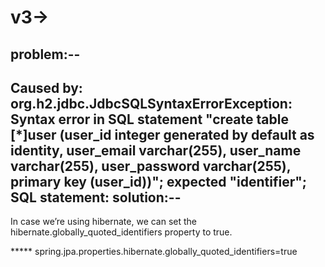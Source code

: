 v3-> 
===========================
problem:-- 
-----------
Caused by: org.h2.jdbc.JdbcSQLSyntaxErrorException: Syntax error in SQL statement "create table [*]user (user_id integer generated by default as identity, user_email varchar(255), user_name varchar(255), user_password varchar(255), primary key (user_id))"; expected "identifier"; SQL statement:
solution:--
------------
In case we’re using hibernate, we can set the hibernate.globally_quoted_identifiers property to true.

***** spring.jpa.properties.hibernate.globally_quoted_identifiers=true
